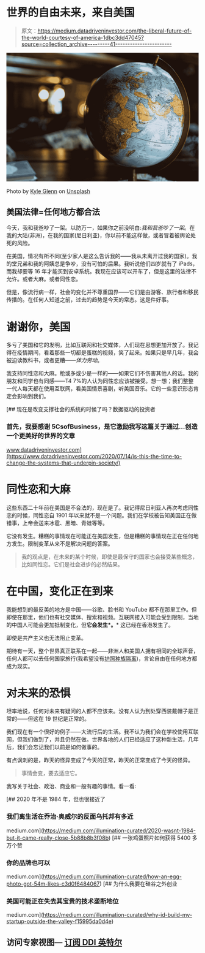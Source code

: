 # 世界的自由未来，来自美国

> 原文：<https://medium.datadriveninvestor.com/the-liberal-future-of-the-world-courtesy-of-america-1dbc3dd47045?source=collection_archive---------41----------------------->

![](img/4dd100e0f8d343890735fb38f6835d7f.png)

Photo by [Kyle Glenn](https://unsplash.com/@kylejglenn?utm_source=medium&utm_medium=referral) on [Unsplash](https://unsplash.com?utm_source=medium&utm_medium=referral)

## 美国法律=任何地方都合法

今天，我和我爸吵了一架。以防万一，如果你之前没明白:*我和我爸吵了一架*。在我的大陆(非洲)，在我的国家(尼日利亚)，你以前不能这样做，或者冒着被舆论处死的风险。

在美国，情况有所不同(至少家人是这么告诉我的——我从未离开过我的国家)。我的堂兄弟和我的阿姨总是争吵，没有可怕的后果。我听说他们四岁就有了 iPads，而我却要等 16 年才能买到安卓系统。我现在应该可以开车了，但是这里的法律不允许。或者大麻。或者同性恋。

但是，像流行病一样，社会的变化并不尊重国界——它们是由游客、旅行者和移民传播的。在任何人知道之前，过去的趋势是今天的常态。这是件好事。

# 谢谢你，美国

多亏了美国和它的发明，比如互联网和社交媒体，人们现在思想更加开放了。我记得在疫情期间，看着那些一切都是蛋糕的视频，笑了起来。如果只是早几年，我会被迫读教科书，或者更糟——*体力劳动*。

我支持同性恋和大麻。枪或多或少是一样的——如果它们不伤害其他人的话。我的朋友和同学也有同感——T4 7%的人认为同性恋应该被接受。想一想；我们整整一代人每天都在使用互联网，看美国情景喜剧，听美国音乐。它的一些意识形态肯定会影响到我们。

[](https://www.datadriveninvestor.com/2020/07/14/is-this-the-time-to-change-the-systems-that-underpin-society/) [## 现在是改变支撑社会的系统的时候了吗？数据驱动的投资者

### 首先，我要感谢 5CsofBusiness，是它激励我写这篇关于通过…创造一个更美好的世界的文章

www.datadriveninvestor.com](https://www.datadriveninvestor.com/2020/07/14/is-this-the-time-to-change-the-systems-that-underpin-society/) 

# 同性恋和大麻

这些东西二十年前在美国是不合法的，现在是了。我记得尼日利亚人再次考虑同性恋的时候，同性恋自 1901 年以来就不是一个问题。我们在学校被告知美国正在做错事，上帝会送来冰雹、黑暗、青蛙等等。

它没有发生。糟糕的事情现在可能正在美国发生，但是糟糕的事情现在正在任何地方发生。限制变革从来不是解决问题的答案。

> 我的观点是，在未来的某个时候，即使是最保守的国家也会接受某些概念，比如同性恋。它们是社会进步的必然结果。

# 在中国，变化正在到来

我能想到的最反美的地方是中国——谷歌、脸书和 YouTube 都不在那里工作。但即使在那里，他们也有社交媒体、搜索和视频。互联网接入可能会受到限制，当地的中国人可能会更加抵制变化，但**它会发生*。*** 这已经在香港发生了。

即使是共产主义也无法阻止变革。

期待有一天，整个世界真正联系在一起——非洲人和美国人拥有相同的全球声音，任何人都可以去任何国家旅行(我希望没有[护照种族隔离](https://medium.com/indica/the-plague-states-of-america-53b20678a80e))，言论自由在任何地方都成为现实。

# 对未来的恐惧

坦率地说，任何对未来有疑问的人都不应该来。没有人认为到处穿西装戴帽子是正常的——但这在 19 世纪是正常的。

我们现在有一个很好的例子——大流行后的生活。我不认为我们会在学校使用互联网，但我们做到了，并且仍然在做。世界各地的人们已经适应了这种新生活，几年后，我们会忘记我们以前是如何做事的。

有点讽刺的是，昨天的怪异变成了今天的正常，昨天的正常变成了今天的怪异。

> 事情会变，要去适应它。

我写关于社会、政治、商业和一般有趣的事情。看一看:

[](https://medium.com/illumination-curated/2020-wasnt-1984-but-it-came-really-close-5b88b8b3f08b) [## 2020 年不是 1984 年，但也很接近了

### 我们离生活在乔治·奥威尔的反面乌托邦有多近

medium.com](https://medium.com/illumination-curated/2020-wasnt-1984-but-it-came-really-close-5b88b8b3f08b) [](https://medium.com/illumination-curated/how-an-egg-photo-got-54m-likes-c3d0f6484067) [## 一张鸡蛋照片如何获得 5400 多万个赞

### 你的品牌也可以

medium.com](https://medium.com/illumination-curated/how-an-egg-photo-got-54m-likes-c3d0f6484067) [](https://medium.com/illumination-curated/why-id-build-my-startup-outside-the-valley-f15995da0d4e) [## 为什么我要在硅谷之外创业

### 美国可能正在失去其宝贵的技术垄断地位

medium.com](https://medium.com/illumination-curated/why-id-build-my-startup-outside-the-valley-f15995da0d4e) 

## 访问专家视图— [订阅 DDI 英特尔](https://datadriveninvestor.com/ddi-intel)